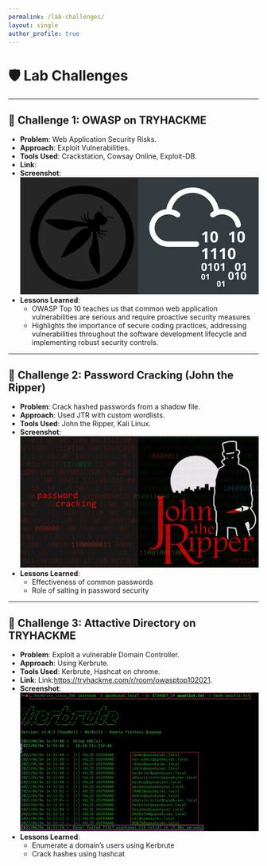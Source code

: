 ```yaml
---
permalink: /lab-challenges/
layout: single
author_profile: true
---
```

# 🛡️ **Lab Challenges**

---

## 🧩 **Challenge 1: OWASP on TRYHACKME**
- **Problem**: Web Application Security Risks.
- **Approach**: Exploit Vulnerabilities.
- **Tools Used**: Crackstation, Cowsay Online, Exploit-DB.
- **Link**: 
- **Screenshot**:  
  ![DVWA Screenshot](/assets/images/owasp.webp)
- **Lessons Learned**:
  - OWASP Top 10 teaches us that common web application vulnerabilities are serious and require proactive security measures
  - Highlights the importance of secure coding practices, addressing vulnerabilities throughout the software development lifecycle and implementing robust security controls.

---

## 🧩 **Challenge 2: Password Cracking (John the Ripper)**
- **Problem**: Crack hashed passwords from a shadow file.
- **Approach**: Used JTR with custom wordlists.
- **Tools Used**: John the Ripper, Kali Linux.
- **Screenshot**:  
  ![JTR Output](/assets/images/JTR.jpeg)
- **Lessons Learned**:
  - Effectiveness of common passwords
  - Role of salting in password security

---

## 🧩 **Challenge 3: Attactive Directory on TRYHACKME**
- **Problem**: Exploit a vulnerable Domain Controller.
- **Approach**: Using Kerbrute.
- **Tools Used**: Kerbrute, Hashcat on chrome.
- **Link**: Link:https://tryhackme.com/r/room/owasptop102021.
- **Screenshot**:  
  ![XSS Demo](/assets/images/kerbrute.webp)
- **Lessons Learned**:
  - Enumerate a domain’s users using Kerbrute
  - Crack hashes using hashcat
